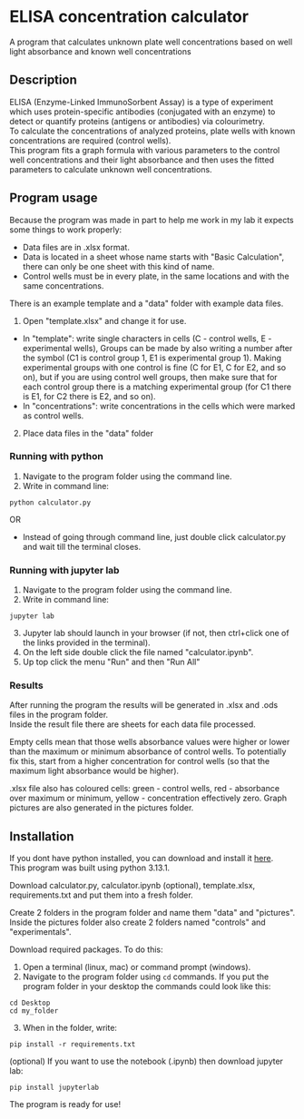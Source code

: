 # ELISA concentration calculator
A program that calculates unknown plate well concentrations based on well light absorbance and known well concentrations

## Description
ELISA (Enzyme-Linked ImmunoSorbent Assay) is a type of experiment which uses protein-specific antibodies (conjugated with an enzyme) to detect or quantify proteins (antigens or antibodies) via colourimetry.  
To calculate the concentrations of analyzed proteins, plate wells with known concentrations are required (control wells).  
This program fits a graph formula with various parameters to the control well concentrations and their light absorbance and then uses the fitted parameters to calculate unknown well concentrations.  

## Program usage
Because the program was made in part to help me work in my lab it expects some things to work properly:
* Data files are in .xlsx format.
* Data is located in a sheet whose name starts with "Basic Calculation", there can only be one sheet with this kind of name.
* Control wells must be in every plate, in the same locations and with the same concentrations.  

There is an example template and a "data" folder with example data files.  

1. Open "template.xlsx" and change it for use.
+ In "template": write single characters in cells (C - control wells, E - experimental wells), Groups can be made by also writing a number after the symbol (C1 is control group 1, E1 is experimental group 1). Making experimental groups with one control is fine (C for E1, C for E2, and so on), but if you are using control well groups, then make sure that for each control group there is a matching experimental group (for C1 there is E1, for C2 there is E2, and so on).
+ In "concentrations": write concentrations in the cells which were marked as control wells.

2. Place data files in the "data" folder

### Running with python
1. Navigate to the program folder using the command line.
2. Write in command line:
```
python calculator.py
```
OR
* Instead of going through command line, just double click calculator.py and wait till the terminal closes.

### Running with jupyter lab
1. Navigate to the program folder using the command line.
2.  Write in command line:
```
jupyter lab
```
3. Jupyter lab should launch in your browser (if not, then ctrl+click one of the links provided in the terminal).
4. On the left side double click the file named "calculator.ipynb".
5. Up top click the menu "Run" and then "Run All"

### Results
After running the program the results will be generated in .xlsx and .ods files in the program folder.  
Inside the result file there are sheets for each data file processed.  

Empty cells mean that those wells absorbance values were higher or lower than the maximum or minimum absorbance of control wells. To potentially fix this, start from a higher concentration for control wells (so that the maximum light absorbance would be higher).  

.xlsx file also has coloured cells: green - control wells, red - absorbance over maximum or minimum, yellow - concentration effectively zero.
Graph pictures are also generated in the pictures folder.

## Installation
If you dont have python installed, you can download and install it [here](https://www.python.org/downloads/).  
This program was built using python 3.13.1.  

Download calculator.py, calculator.ipynb (optional), template.xlsx, requirements.txt and put them into a fresh folder.  

Create 2 folders in the program folder and name them "data" and "pictures".
Inside the pictures folder also create 2 folders named "controls" and "experimentals".  

Download required packages. To do this:  
1. Open a terminal (linux, mac) or command prompt (windows).
2. Navigate to the program folder using `cd` commands. If you put the program folder in your desktop the commands could look like this:
```
cd Desktop
cd my_folder
```
3. When in the folder, write:
```
pip install -r requirements.txt
```

(optional) If you want to use the notebook (.ipynb) then download jupyter lab:
```
pip install jupyterlab
```

The program is ready for use!
